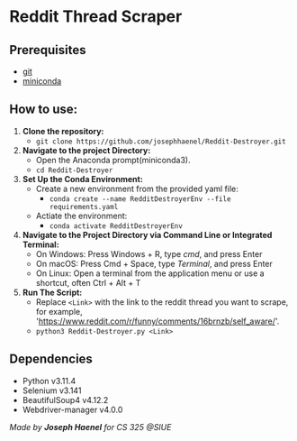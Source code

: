 # Reddit Thread Scraper

## Prerequisites
- [git](https://git-scm.com/downloads)
- [miniconda](https://docs.conda.io/projects/miniconda/en/latest/)
## How to use:
1. **Clone the repository:**
    - `git clone https://github.com/josephhaenel/Reddit-Destroyer.git`
2. **Navigate to the project Directory:**
    - Open the Anaconda prompt(miniconda3).
    - `cd Reddit-Destroyer`
3. **Set Up the Conda Environment:**
    - Create a new environment from the provided yaml file:
        - `conda create --name RedditDestroyerEnv --file requirements.yaml`
    - Actiate the environment:
        - `conda activate RedditDestroyerEnv`
4. **Navigate to the Project Directory via Command Line or Integrated Terminal:**
    - On Windows: Press Windows + R, type *cmd*, and press Enter
    - On macOS: Press Cmd + Space, type *Terminal*, and press Enter
    - On Linux: Open a terminal from the application menu or use a shortcut, often Ctrl + Alt + T
5. **Run The Script:**
    - Replace `<Link>` with the link to the reddit thread you want to scrape, for example,
     'https://www.reddit.com/r/funny/comments/16brnzb/self_aware/'.
    - `python3 Reddit-Destroyer.py <Link>`

## Dependencies
- Python v3.11.4
- Selenium v3.141
- BeautifulSoup4 v4.12.2
- Webdriver-manager v4.0.0

*Made by **Joseph Haenel** for CS 325 @SIUE*